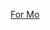[For Mo](https://arcanis.github.io/secretsanta/pairing.html?name=Mo&key=48733&pairing=U2FsdGVkX19wnUZBzrfqADXMpcRHZqhQNMWSIqq2g0wXWt90fAe2MWnRt3Bev1%2BtrmSwwkkKgajZ8D8ptGoyTg%3D%3D)
